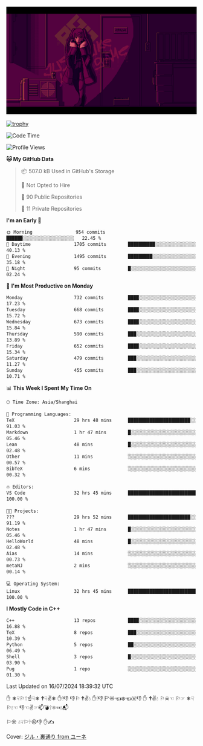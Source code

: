![](imgs/main.png)

[![trophy](https://github-profile-trophy.vercel.app/?username=NeilKleistGao&theme=dracula)](https://github.com/ryo-ma/github-profile-trophy)

<!--START_SECTION:waka-->
![Code Time](http://img.shields.io/badge/Code%20Time-1%2C208%20hrs%201%20min-blue)

![Profile Views](http://img.shields.io/badge/Profile%20Views-0-blue)

**🐱 My GitHub Data** 

> 📦 507.0 kB Used in GitHub's Storage 
 > 
> 🚫 Not Opted to Hire
 > 
> 📜 90 Public Repositories 
 > 
> 🔑 11 Private Repositories 
 > 
**I'm an Early 🐤** 

```text
🌞 Morning                954 commits         ██████░░░░░░░░░░░░░░░░░░░   22.45 % 
🌆 Daytime                1705 commits        ██████████░░░░░░░░░░░░░░░   40.13 % 
🌃 Evening                1495 commits        █████████░░░░░░░░░░░░░░░░   35.18 % 
🌙 Night                  95 commits          █░░░░░░░░░░░░░░░░░░░░░░░░   02.24 % 
```
📅 **I'm Most Productive on Monday** 

```text
Monday                   732 commits         ████░░░░░░░░░░░░░░░░░░░░░   17.23 % 
Tuesday                  668 commits         ████░░░░░░░░░░░░░░░░░░░░░   15.72 % 
Wednesday                673 commits         ████░░░░░░░░░░░░░░░░░░░░░   15.84 % 
Thursday                 590 commits         ███░░░░░░░░░░░░░░░░░░░░░░   13.89 % 
Friday                   652 commits         ████░░░░░░░░░░░░░░░░░░░░░   15.34 % 
Saturday                 479 commits         ███░░░░░░░░░░░░░░░░░░░░░░   11.27 % 
Sunday                   455 commits         ███░░░░░░░░░░░░░░░░░░░░░░   10.71 % 
```


📊 **This Week I Spent My Time On** 

```text
🕑︎ Time Zone: Asia/Shanghai

💬 Programming Languages: 
TeX                      29 hrs 48 mins      ███████████████████████░░   91.03 % 
Markdown                 1 hr 47 mins        █░░░░░░░░░░░░░░░░░░░░░░░░   05.46 % 
Lean                     48 mins             █░░░░░░░░░░░░░░░░░░░░░░░░   02.48 % 
Other                    11 mins             ░░░░░░░░░░░░░░░░░░░░░░░░░   00.57 % 
BibTeX                   6 mins              ░░░░░░░░░░░░░░░░░░░░░░░░░   00.32 % 

🔥 Editors: 
VS Code                  32 hrs 45 mins      █████████████████████████   100.00 % 

🐱‍💻 Projects: 
???                      29 hrs 52 mins      ███████████████████████░░   91.19 % 
Notes                    1 hr 47 mins        █░░░░░░░░░░░░░░░░░░░░░░░░   05.46 % 
HelloWorld               48 mins             █░░░░░░░░░░░░░░░░░░░░░░░░   02.48 % 
Aias                     14 mins             ░░░░░░░░░░░░░░░░░░░░░░░░░   00.73 % 
metaNJ                   2 mins              ░░░░░░░░░░░░░░░░░░░░░░░░░   00.14 % 

💻 Operating System: 
Linux                    32 hrs 45 mins      █████████████████████████   100.00 % 
```

**I Mostly Code in C++** 

```text
C++                      13 repos            ████░░░░░░░░░░░░░░░░░░░░░   16.88 % 
TeX                      8 repos             ███░░░░░░░░░░░░░░░░░░░░░░   10.39 % 
Python                   5 repos             ██░░░░░░░░░░░░░░░░░░░░░░░   06.49 % 
Shell                    3 repos             █░░░░░░░░░░░░░░░░░░░░░░░░   03.90 % 
Pug                      1 repo              ░░░░░░░░░░░░░░░░░░░░░░░░░   01.30 % 
```




 Last Updated on 16/07/2024 18:39:32 UTC
<!--END_SECTION:waka-->

✋ ❄☟⚐🕆☝☟❄ 🕈☟✌❄ ✋🕯👎 👎⚐ 🕈✌💧 ✋🕯👎 🏱☼☜❄☜☠👎 ✋ 🕈✌💧 ⚐☠☜ ⚐☞ ❄☟⚐💧☜ 👎☜✌☞📫💣🕆❄☜💧📬

⚐☼ 💧☟⚐🕆☹👎 ✋✍

Cover: [ジル・裏通り from ユーネ](https://www.pixiv.net/artworks/62127066)
